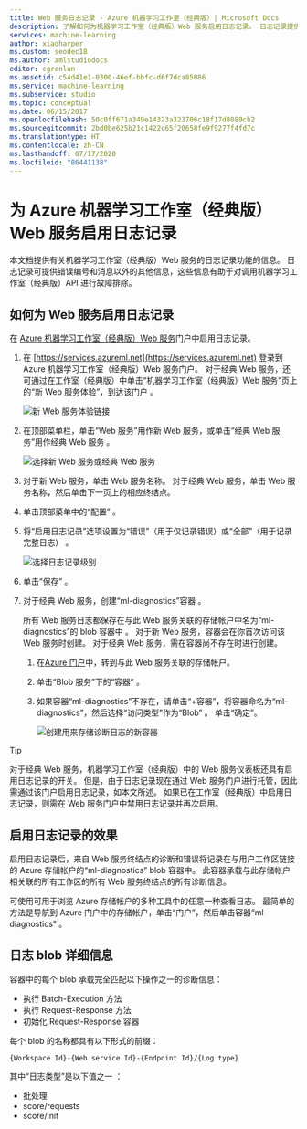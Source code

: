 ```yaml
---
title: Web 服务日志记录 - Azure 机器学习工作室（经典版）| Microsoft Docs
description: 了解如何为机器学习工作室（经典版）Web 服务启用日志记录。 日志记录提供用于帮助对 API 进行故障排除的其他信息。
services: machine-learning
author: xiaoharper
ms.custom: seodec18
ms.author: amlstudiodocs
editor: cgronlun
ms.assetid: c54d41e1-0300-46ef-bbfc-d6f7dca85086
ms.service: machine-learning
ms.subservice: studio
ms.topic: conceptual
ms.date: 06/15/2017
ms.openlocfilehash: 50c0ff671a349e14323a323706c18f17d8089cb2
ms.sourcegitcommit: 2bd0be625b21c1422c65f20658fe9f9277f4fd7c
ms.translationtype: HT
ms.contentlocale: zh-CN
ms.lasthandoff: 07/17/2020
ms.locfileid: "86441138"
---
```

# <a name="enable-logging-for-azure-machine-learning-studio-classic-web-services"></a>为 Azure 机器学习工作室（经典版）Web 服务启用日志记录

本文档提供有关机器学习工作室（经典版）Web 服务的日志记录功能的信息。 日志记录可提供错误编号和消息以外的其他信息，这些信息有助于对调用机器学习工作室（经典版）API 进行故障排除。  

## <a name="how-to-enable-logging-for-a-web-service"></a>如何为 Web 服务启用日志记录

在 [Azure 机器学习工作室（经典版）Web 服务](https://services.azureml.net)门户中启用日志记录。 

1. 在 [https://services.azureml.net](https://services.azureml.net) 登录到 Azure 机器学习工作室（经典版）Web 服务门户。 对于经典 Web 服务，还可通过在工作室（经典版）中单击“机器学习工作室（经典版）Web 服务”页上的“新 Web 服务体验”，到达该门户  。

   ![新 Web 服务体验链接](./media/web-services-logging/new-web-services-experience-link.png)

2. 在顶部菜单栏，单击“Web 服务”用作新 Web 服务，或单击“经典 Web 服务”用作经典 Web 服务   。

   ![选择新 Web 服务或经典 Web 服务](./media/web-services-logging/select-web-service.png)

3. 对于新 Web 服务，单击 Web 服务名称。 对于经典 Web 服务，单击 Web 服务名称，然后单击下一页上的相应终结点。

4. 单击顶部菜单中的“配置”  。

5. 将“启用日志记录”选项设置为“错误”（用于仅记录错误）或“全部”（用于记录完整日志）    。

   ![选择日志记录级别](./media/web-services-logging/enable-logging.png)

6. 单击“保存”  。

7. 对于经典 Web 服务，创建“ml-diagnostics”容器  。

   所有 Web 服务日志都保存在与此 Web 服务关联的存储帐户中名为“ml-diagnostics”的 blob 容器中  。 对于新 Web 服务，容器会在你首次访问该 Web 服务时创建。 对于经典 Web 服务，需在容器尚不存在时进行创建。 

   1. 在[Azure 门户](https://portal.azure.cn)中，转到与此 Web 服务关联的存储帐户。

   2. 单击“Blob 服务”下的“容器”   。

   3. 如果容器“ml-diagnostics”不存在，请单击“+容器”，将容器命名为“ml-diagnostics”，然后选择“访问类型”作为“Blob”    。 单击“确定”。 

      ![创建用来存储诊断日志的新容器](./media/web-services-logging/create-ml-diagnostics-container.png)

> [!TIP]
>
> 对于经典 Web 服务，机器学习工作室（经典版）中的 Web 服务仪表板还具有启用日志记录的开关。 但是，由于日志记录现在通过 Web 服务门户进行托管，因此需通过该门户启用日志记录，如本文所述。 如果已在工作室（经典版）中启用日志记录，则需在 Web 服务门户中禁用日志记录并再次启用。


## <a name="the-effects-of-enabling-logging"></a>启用日志记录的效果
启用日志记录后，来自 Web 服务终结点的诊断和错误将记录在与用户工作区链接的 Azure 存储帐户的“ml-diagnostics”  blob 容器中。 此容器承载与此存储帐户相关联的所有工作区的所有 Web 服务终结点的所有诊断信息。

可使用可用于浏览 Azure 存储帐户的多种工具中的任意一种查看日志。 最简单的方法是导航到 Azure 门户中的存储帐户，单击“门户”，然后单击容器“ml-diagnostics”   。  

## <a name="log-blob-detail-information"></a>日志 blob 详细信息
容器中的每个 blob 承载完全匹配以下操作之一的诊断信息：

* 执行 Batch-Execution 方法  
* 执行 Request-Response 方法  
* 初始化 Request-Response 容器

每个 blob 的名称都具有以下形式的前缀： 


`{Workspace Id}-{Web service Id}-{Endpoint Id}/{Log type}`


其中“日志类型”是以下值之一  ：  

* 批处理  
* score/requests  
* score/init  

